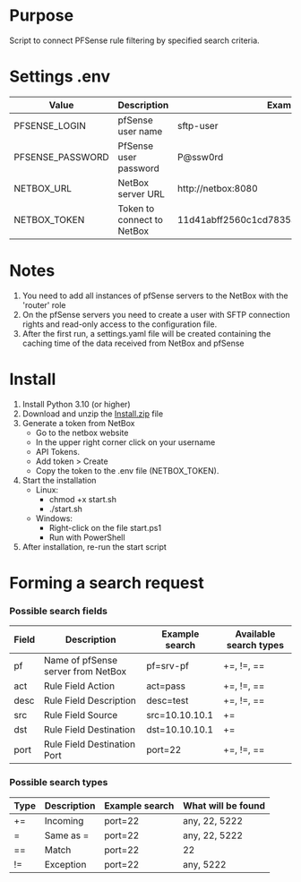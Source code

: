 # Purpose
Script to connect PFSense rule filtering by specified search criteria.

# Settings .env
| Value            | Description                | Example                                  |
|------------------|----------------------------|------------------------------------------|
| PFSENSE_LOGIN    | pfSense user name          | sftp-user                                |
| PFSENSE_PASSWORD | PfSense user password      | P@ssw0rd                                 |
| NETBOX_URL       | NetBox server URL          | http://netbox:8080                       |
| NETBOX_TOKEN     | Token to connect to NetBox | 11d41abff2560c1cd7835a294c8284dfcaa62c72 |


# Notes
1. You need to add all instances of pfSense servers to the NetBox with the 'router' role
2. Оn the pfSense servers you need to create a user with SFTP connection rights and read-only access to the configuration file.
3. After the first run, a settings.yaml file will be created containing the caching time of the data received from NetBox and pfSense

# Install
1. Install Python 3.10 (or higher)
2. Download and unzip the [Install.zip](https://github.com/Reydan46/RulesTrackerPF/releases/download/Install/Install.zip) file
3. Generate a token from NetBox
    * Go to the netbox website
    * In the upper right corner click on your username
    * API Tokens.
    * Add token > Create
    * Copy the token to the .env file (NETBOX_TOKEN).
4. Start the installation
    * Linux:
      * chmod +x start.sh
      * ./start.sh
    * Windows:
      * Right-click on the file start.ps1
      * Run with PowerShell
5. After installation, re-run the start script

# Forming a search request
### Possible search fields
| Field | Description                        | Example search | Available search types |
|-------|------------------------------------|----------------|------------------------|
| pf    | Name of pfSense server from NetBox | pf=srv-pf      | +=, !=, ==             |
| act   | Rule Field  Action                 | act=pass       | +=, !=, ==             |
| desc  | Rule Field  Description            | desc=test      | +=, !=, ==             |
| src   | Rule Field  Source                 | src=10.10.10.1 | +=                     |
| dst   | Rule Field  Destination            | dst=10.10.10.1 | +=                     |
| port  | Rule Field  Destination Port       | port=22        | +=, !=, ==             |
### Possible search types
| Type | Description | Example search | What will be found |
|------|-------------|----------------|--------------------|
| +=   | Incoming    | port=22        | any, 22, 5222      |
| =    | Same as =   | port=22        | any, 22, 5222      |
| ==   | Match       | port=22        | 22                 |
| !=   | Exception   | port=22        | any, 5222          |

